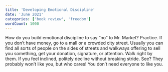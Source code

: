 ```yaml
---
title: 'Developing Emotional Discipline'
date: 'June 2021'
categories: ['book review', 'freedom']
wordCount: 1000
---
```



How do you build emotional discipline to say “no” to Mr. Market? Practice. If you don’t have money, go to a mall or a crowded city street. Usually you can find all sorts of people on the sides of streets and walkways offering to sell you something, get your donation, signature, or attention. Walk right by them. If you feel inclined, politely decline without breaking stride. See? They probably won’t like you, but who cares! You don’t need everyone to like you. 

